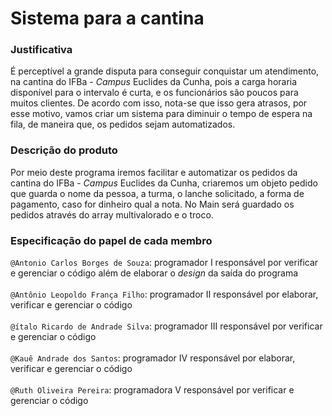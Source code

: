 # Sistema para a cantina

### Justificativa
É perceptível a grande disputa para conseguir conquistar um atendimento, na cantina do IFBa - _Campus_ Euclides da Cunha, pois a carga horaria disponível para o intervalo é curta, e os funcionários são poucos para muitos clientes. De acordo com isso, nota-se que isso gera atrasos, por esse motivo, vamos criar um sistema para diminuir o tempo de espera na fila, de maneira que, os pedidos sejam automatizados.

### Descrição do produto
Por meio deste programa iremos facilitar e automatizar os pedidos da cantina do IFBa - _Campus_ Euclides da Cunha, criaremos um objeto pedido que guarda o nome da pessoa, a turma, o lanche solicitado, a forma de pagamento, caso for dinheiro qual a nota.
No Main será guardado os pedidos através do array multivalorado e o troco.
### Especificação do papel de cada membro

`@Antonio Carlos Borges de Souza`: programador I responsável por verificar e gerenciar o código além de elaborar o _design_ da saída do programa</br></br>
`@Antônio Leopoldo França Filho`: programador II responsável por elaborar, verificar e gerenciar o código</br></br>
`@ítalo Ricardo de Andrade Silva`: programador III responsável por verificar e gerenciar o código</br></br>
`@Kauê Andrade dos Santos`: programador IV responsável por elaborar, verificar e gerenciar o código</br></br>
`@Ruth Oliveira Pereira`: programadora V responsável por verificar e gerenciar o código</br></br>
